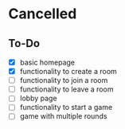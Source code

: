 # Cancelled

## To-Do

- [x] basic homepage
- [x] functionality to create a room
- [ ] functionality to join a room
- [ ] functionality to leave a room
- [ ] lobby page
- [ ] functionality to start a game
- [ ] game with multiple rounds
